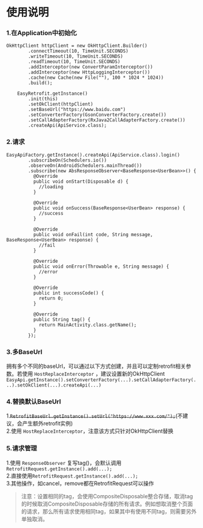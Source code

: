# 使用说明
### 1.在Application中初始化
```
OkHttpClient httpClient = new OkHttpClient.Builder()
        .connectTimeout(10, TimeUnit.SECONDS)
        .writeTimeout(10, TimeUnit.SECONDS)
        .readTimeout(10, TimeUnit.SECONDS)
        .addInterceptor(new ConvertParamInterceptor())
        .addInterceptor(new HttpLoggingInterceptor())
        .cache(new Cache(new File(""), 100 * 1024 * 1024))
        .build();

    EasyRetrofit.getInstance()
        .init(this)
        .setOkClient(httpClient)
        .setBaseUrl("https://www.baidu.com")
        .setConverterFactory(GsonConverterFactory.create())
        .setCallAdapterFactory(RxJava2CallAdapterFactory.create())
        .createApi(ApiService.class);
```

### 2.请求
```
EasyApiFactory.getInstance().createApi(ApiService.class).login()
        .subscribeOn(Schedulers.io())
        .observeOn(AndroidSchedulers.mainThread())
        .subscribe(new AbsResponseObserver<BaseResponse<UserBean>>() {
          @Override
          public void onStart(Disposable d) {
            //loading
          }

          @Override
          public void onSuccess(BaseResponse<UserBean> response) {
            //success
          }

          @Override
          public void onFail(int code, String message, BaseResponse<UserBean> response) {
            //fail
          }

          @Override
          public void onError(Throwable e, String message) {
            //error
          }

          @Override
          public int successCode() {
            return 0;
          }

          @Override
          public String tag() {
            return MainActivity.class.getName();
          }
        });
```

### 3.多BaseUrl
拥有多个不同的baseUrl，可以通过以下方式创建，并且可以定制retrofit相关参数。若使用 `HostReplaceInterceptor` ，建议设置新的OkHttpClient  
`EasyApi.getInstance().setConverterFactory(...).setCallAdapterFactory(...).setOkClient(...).createApi(...)`

### 4.替换默认BaseUrl
1.~~`RetrofitBaseUrl.getInstance().setUrl("https://www.xxx.com/");`~~(不建议，会产生额外retrofit实例)  
2.使用 `HostReplaceInterceptor`，注意该方式只针对OkHttpClient替换

### 5.请求管理
1.使用 `ResponseObserver` 复写tag()，会默认调用 `RetrofitRequest.getInstance().add(...);`  
2.直接使用`RetrofitRequest.getInstance().add(...);`  
3.其他操作，如cancel，remove都在RetrofitRequest可以操作
>注意：设置相同的tag，会使用CompositeDisposable整合存储，取消tag的时候取消CompositeDisposable存储的所有请求。例如想取消整个页面的请求，那么所有请求使用相同tag，如果其中有使用不同tag，则需要另外单独取消。
